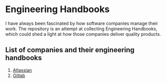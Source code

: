 # Engineering Handbooks
I have always been fascinated by how software companies manage their work. The repository is an attempt at collecting Engineering Handbooks, which could shed a light at how those companies deliver quality products. 

## List of companies and their engineering handbooks
1. [Atlassian](https://www.atlassian.com/engineering/handbook)
2. [Gitlab](https://about.gitlab.com/handbook/engineering/development/principles/)
